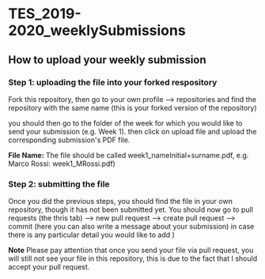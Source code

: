 # TES_2019-2020_weeklySubmissions


## How to upload your weekly submission 

### Step 1: uploading the file into your forked respository 

Fork this repository, then go to your own profile --> repositories and find the repository with the same name (this is your forked version of the repository)

you should then go to the folder of the week for which you would like to send your submission (e.g. Week 1). then click on upload file and upload the corresponding submission's PDF file.

**File Name:** The file should be called week1_nameInitial+surname.pdf, e.g. Marco Rossi: week1_MRossi.pdf) 


### Step 2: submitting the file 

Once you did the previous steps, you should find the file in your own repository, though it has not  been submitted yet. You should now go to pull requests (the thris tab) -->  new pull request --> create pull request --> commit   (here you can also write a message about your submission) in case there is any particular detail you would like to add ) 

**Note** Please pay attention that once you send your file via pull request, you will still not see your file in this repository, this is due to the fact that I should accept your pull request.  


